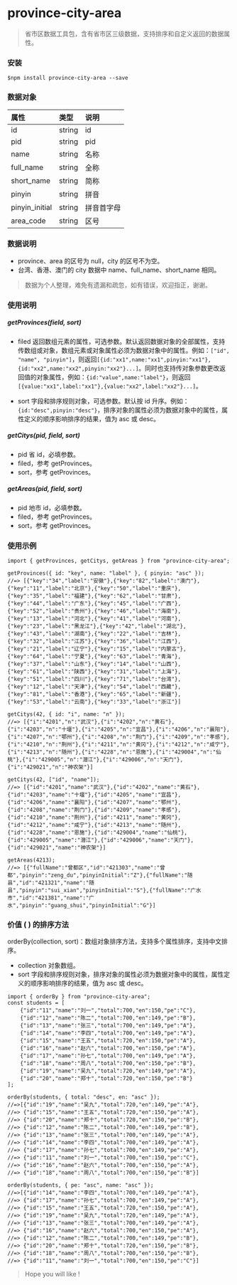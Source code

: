 # province-city-area

> 省市区数据工具包，含有省市区三级数据，支持排序和自定义返回的数据属性。

### 安装

```
$npm install province-city-area --save
```

### 数据对象

| 属性           | 类型   | 说明       |
| :------------- | :----- | :--------- |
| id             | string | id         |
| pid            | string | pid        |
| name           | string | 名称       |
| full_name      | string | 全称       |
| short_name     | string | 简称       |
| pinyin         | string | 拼音       |
| pinyin_initial | string | 拼音首字母 |
| area_code      | string | 区号       |

### 数据说明

- province、area 的区号为 null，city 的区号不为空。
- 台湾、香港、澳门的 city 数据中 name、full_name、short_name 相同。

> 数据为个人整理，难免有遗漏和疏忽，如有错误，欢迎指正，谢谢。

### 使用说明

##### getProvinces(field, sort)

- filed 返回数组元素的属性，可选参数。默认返回数据对象的全部属性，支持传数组或对象，数组元素或对象属性必须为数据对象中的属性。例如：`["id", "name", "pinyin"]`，则返回`[{id:"xx1",name:"xx1",pinyin:"xx1"},{id:"xx2",name:"xx2",pinyin:"xx2"}...]`。同时也支持传对象参数更改返回值的对象属性，例如：`{id:"value",name:"label"}`，则返回`[{value:"xx1",label:"xx1"},{value:"xx2",label:"xx2"}...]`。

- sort 字段和排序规则对象，可选参数。默认按 id 升序。例如：`{id:"desc",pinyin:"desc"}`，排序对象的属性必须为数据对象中的属性，属性定义的顺序影响排序的结果，值为 asc 或 desc。

##### getCitys(pid, field, sort)

- pid 省 id，必填参数。
- filed，参考 getProvinces。
- sort，参考 getProvinces。

##### getAreas(pid, field, sort)

- pid 地市 id，必填参数。
- filed，参考 getProvinces。
- sort，参考 getProvinces。

### 使用示例

```
import { getProvinces, getCitys, getAreas } from "province-city-area";

getProvinces({ id: "key", name: "label" }, { pinyin: "asc" });
//=> [{"key":"34","label":"安徽"},{"key":"82","label":"澳门"},{"key":"11","label":"北京"},{"key":"50","label":"重庆"},{"key":"35","label":"福建"},{"key":"62","label":"甘肃"},{"key":"44","label":"广东"},{"key":"45","label":"广西"},{"key":"52","label":"贵州"},{"key":"46","label":"海南"},{"key":"13","label":"河北"},{"key":"41","label":"河南"},{"key":"23","label":"黑龙江"},{"key":"42","label":"湖北"},{"key":"43","label":"湖南"},{"key":"22","label":"吉林"},{"key":"32","label":"江苏"},{"key":"36","label":"江西"},{"key":"21","label":"辽宁"},{"key":"15","label":"内蒙古"},{"key":"64","label":"宁夏"},{"key":"63","label":"青海"},{"key":"37","label":"山东"},{"key":"14","label":"山西"},{"key":"61","label":"陕西"},{"key":"31","label":"上海"},{"key":"51","label":"四川"},{"key":"71","label":"台湾"},{"key":"12","label":"天津"},{"key":"54","label":"西藏"},{"key":"81","label":"香港"},{"key":"65","label":"新疆"},{"key":"53","label":"云南"},{"key":"33","label":"浙江"}]

getCitys(42, { id: "i", name: "n" });
//=> [{"i":"4201","n":"武汉"},{"i":"4202","n":"黄石"},{"i":"4203","n":"十堰"},{"i":"4205","n":"宜昌"},{"i":"4206","n":"襄阳"},{"i":"4207","n":"鄂州"},{"i":"4208","n":"荆门"},{"i":"4209","n":"孝感"},{"i":"4210","n":"荆州"},{"i":"4211","n":"黄冈"},{"i":"4212","n":"咸宁"},{"i":"4213","n":"随州"},{"i":"4228","n":"恩施"},{"i":"429004","n":"仙桃"},{"i":"429005","n":"潜江"},{"i":"429006","n":"天门"},{"i":"429021","n":"神农架"}]

getCitys(42, ["id", "name"]);
//=> [{"id":"4201","name":"武汉"},{"id":"4202","name":"黄石"},{"id":"4203","name":"十堰"},{"id":"4205","name":"宜昌"},{"id":"4206","name":"襄阳"},{"id":"4207","name":"鄂州"},{"id":"4208","name":"荆门"},{"id":"4209","name":"孝感"},{"id":"4210","name":"荆州"},{"id":"4211","name":"黄冈"},{"id":"4212","name":"咸宁"},{"id":"4213","name":"随州"},{"id":"4228","name":"恩施"},{"id":"429004","name":"仙桃"},{"id":"429005","name":"潜江"},{"id":"429006","name":"天门"},{"id":"429021","name":"神农架"}]

getAreas(4213);
//=> [{"fullName":"曾都区","id":"421303","name":"曾都","pinyin":"zeng_du","pinyinInitial":"Z"},{"fullName":"随县","id":"421321","name":"随县","pinyin":"sui_xian","pinyinInitial":"S"},{"fullName":"广水市","id":"421381","name":"广水","pinyin":"guang_shui","pinyinInitial":"G"}]
```

### 价值 (   ) 的排序方法

orderBy(collection, sort)：数组对象排序方法，支持多个属性排序，支持中文排序。

- collection 对象数组。
- sort 字段和排序规则对象，排序对象的属性必须为数据对象中的属性，属性定义的顺序影响排序的结果，值为 asc 或 desc。

```
import { orderBy } from "province-city-area";
const students = [
    {"id":"11","name":"刘一","total":700,"en":150,"pe":"C"},
    {"id":"12","name":"陈二","total":700,"en":149,"pe":"B"},
    {"id":"13","name":"张三","total":700,"en":149,"pe":"A"},
    {"id":"14","name":"李四","total":700,"en":149,"pe":"A"},
    {"id":"15","name":"王五","total":720,"en":150,"pe":"A"},
    {"id":"16","name":"赵六","total":700,"en":150,"pe":"A"},
    {"id":"17","name":"孙七","total":700,"en":149,"pe":"A"},
    {"id":"18","name":"周八","total":700,"en":150,"pe":"B"},
    {"id":"19","name":"吴九","total":720,"en":149,"pe":"A"},
    {"id":"20","name":"郑十","total":720,"en":150,"pe":"B"}
];

orderBy(students, { total: "desc", en: "asc" });
//=>[{"id":"19","name":"吴九","total":720,"en":149,"pe":"A"},
//=> {"id":"15","name":"王五","total":720,"en":150,"pe":"A"},
//=> {"id":"20","name":"郑十","total":720,"en":150,"pe":"B"},
//=> {"id":"12","name":"陈二","total":700,"en":149,"pe":"B"},
//=> {"id":"13","name":"张三","total":700,"en":149,"pe":"A"},
//=> {"id":"14","name":"李四","total":700,"en":149,"pe":"A"},
//=> {"id":"17","name":"孙七","total":700,"en":149,"pe":"A"},
//=> {"id":"11","name":"刘一","total":700,"en":150,"pe":"C"},
//=> {"id":"16","name":"赵六","total":700,"en":150,"pe":"A"},
//=> {"id":"18","name":"周八","total":700,"en":150,"pe":"B"}]

orderBy(students, { pe: "asc", name: "asc" });
//=>[{"id":"14","name":"李四","total":700,"en":149,"pe":"A"},
//=> {"id":"17","name":"孙七","total":700,"en":149,"pe":"A"},
//=> {"id":"15","name":"王五","total":720,"en":150,"pe":"A"},
//=> {"id":"19","name":"吴九","total":720,"en":149,"pe":"A"},
//=> {"id":"13","name":"张三","total":700,"en":149,"pe":"A"},
//=> {"id":"16","name":"赵六","total":700,"en":150,"pe":"A"},
//=> {"id":"12","name":"陈二","total":700,"en":149,"pe":"B"},
//=> {"id":"20","name":"郑十","total":720,"en":150,"pe":"B"},
//=> {"id":"18","name":"周八","total":700,"en":150,"pe":"B"},
//=> {"id":"11","name":"刘一","total":700,"en":150,"pe":"C"}]
```

> Hope you will like !
